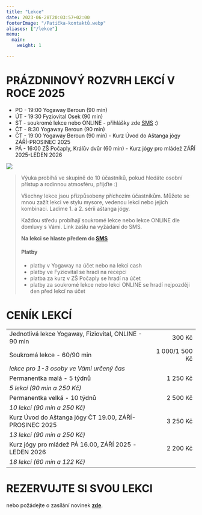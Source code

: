 ```yaml
---
title: "Lekce"
date: 2023-06-28T20:03:57+02:00
footerImage: "/Patička-kontaktů.webp"
aliases: ["/lekce"]
menu:
  main:
    weight: 1

---
```


# PRÁZDNINOVÝ ROZVRH LEKCÍ V ROCE 2025

- PO - 19:00 Yogaway Beroun (90 min)
- ÚT - 19:30 Fyziovital Osek (90 min)
- ST - soukromé lekce nebo ONLINE - přihlášky zde [SMS](/kontakty) :)
- ČT - 8:30 Yogaway Beroun (90 min)
- ČT - 19:00 Yogaway Beroun (90 min) - Kurz Úvod do Aštanga jógy ZÁŘÍ-PROSINEC 2025
- PÁ - 16:00 ZŠ Počaply, Králův dvůr (60 min) - Kurz jógy pro mládež ZÁŘÍ 2025-LEDEN 2026

![](Ilustrace-rozvrhu.png)

>Výuka probíhá ve skupině do 10 účastníků, pokud hledáte osobní přístup a rodinnou atmosféru, přijďte :)
>
>Všechny lekce jsou přizpůsobeny příchozím účastníkům. Můžete se mnou zažít lekci ve stylu mysore, vedenou lekci nebo jejich kombinaci. Ladíme 1. a 2. sérii aštanga jógy.
>
>Každou středu probíhají soukromé lekce nebo lekce ONLINE dle domluvy s Vámi. Link zašlu na vyžádání do SMS.
>
>**Na lekci se hlaste předem do [SMS](/kontakty)**
>
>#### Platby
> - platby v Yogaway na účet nebo na lekci cash
> - platby ve Fyziovital se hradí na recepci
> - platba za kurz v ZŠ Počaply se hradí na účet
> - platby za soukromé lekce nebo lekci ONLINE se hradí nejpozději den před lekcí na účet

# CENÍK LEKCÍ

<!--
| Kurz pro (věčné) začátečníky ČTVRTEK od 19 hod: 01-03/2025 | 250 / 1000 Kč   |
| *Jednotlivá lekce 250 Kč / permanentka kal. měsíc 5 lekcí (90 min a 200 Kč)* |
-->
|                                                            |                 |
| ---------------------------------------------------------- | ---------------:|
| Jednotlivá lekce Yogaway, Fiziovital, ONLINE - 90 min      |   300 Kč        |
| Soukromá lekce - 60/90 min                                 | 1 000/1 500 Kč  |
| *lekce pro 1-3 osoby ve Vámi určený čas*                                     |
| Permanentka malá - 5 týdnů                                 | 1 250 Kč        |
| *5 lekcí (90 min a 250 Kč)*                                                  |
| Permanentka velká - 10 týdnů                               | 2 500 Kč        |
| *10 lekcí (90 min a 250 Kč)*                                                 |
| Kurz Úvod do Aštanga jógy ČT 19.00, ZÁŘÍ-PROSINEC 2025     | 3 250 Kč        |
| *13 lekcí (90 min a 250 Kč)*                                                 |
| Kurz jógy pro mládež PÁ 16.00, ZÁŘÍ 2025 -LEDEN 2026       | 2 200 Kč        |
| *18 lekcí (60 min a 122 Kč)*                                                 |


# REZERVUJTE SI SVOU LEKCI

nebo požádejte o zasílání novinek [**zde**](/kontakty).
